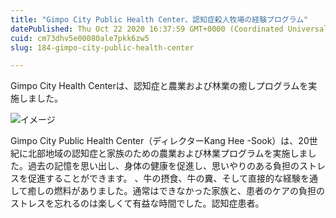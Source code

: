 ```yaml
---
title: "Gimpo City Public Health Center、認知症殺人牧場の経験プログラム"
datePublished: Thu Oct 22 2020 16:37:59 GMT+0000 (Coordinated Universal Time)
cuid: cm73dhv5e00080ale7pkk6zw5
slug: 184-gimpo-city-public-health-center

---
```



Gimpo City Health Centerは、認知症と農業および林業の癒しプログラムを実施しました。

![イメージ](https://cdn.hashnode.com/res/hashnode/image/upload/v1739453150674/14f97c40-f1a9-4ab6-b01b-141dffcd2054.jpeg)

Gimpo City Public Health Center（ディレクターKang Hee -Sook）は、20世紀に北部地域の認知症と家族のための農業および林業プログラムを実施しました。過去の記憶を思い出し、身体の健康を促進し、思いやりのある負担のストレスを促進することができます。 、牛の摂食、牛の糞、そして直接的な経験を通して癒しの燃料がありました。通常はできなかった家族と、患者のケアの負担のストレスを忘れるのは楽しくて有益な時間でした。認知症患者。